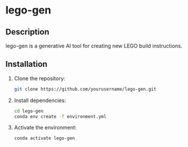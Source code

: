 # lego-gen
## Description
lego-gen is a generative AI tool for creating new LEGO build instructions.

## Installation
1. Clone the repository:
   ```bash
   git clone https://github.com/yourusername/lego-gen.git
   ```
2. Install dependencies:
   ```bash
   cd lego-gen
   conda env create -f environment.yml
   ```
3. Activate the environment:
   ```bash
   conda activate lego-gen
   ```